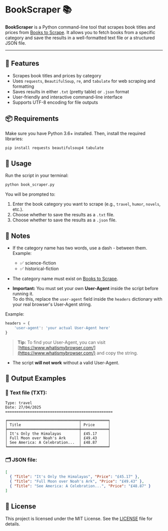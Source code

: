 # BookScraper 📚

**BookScraper** is a Python command-line tool that scrapes book titles and prices from [Books to Scrape](https://books.toscrape.com/). It allows you to fetch books from a specific category and save the results in a well-formatted text file or a structured JSON file.

---
## 🔧 Features

- Scrapes book titles and prices by category
- Uses `requests`, `BeautifulSoup`, `re`, and `tabulate` for web scraping and formatting
- Saves results in either `.txt` (pretty table) or `.json` format
- User-friendly and interactive command-line interface
- Supports UTF-8 encoding for file outputs

## 📦 Requirements

Make sure you have Python 3.6+ installed. Then, install the required libraries:

```bash
pip install requests beautifulsoup4 tabulate
```

## 🚀 Usage

Run the script in your terminal:

```bash
python book_scraper.py
```

You will be prompted to:

1. Enter the book category you want to scrape (e.g., `travel`, `humor`, `novels`, etc.).
2. Choose whether to save the results as a `.txt` file.
3. Choose whether to save the results as a `.json` file.

## 🧠 **Notes**

- If the category name has two words, use a dash - between them.
Example:
    - ✅ science-fiction
    - ✅ historical-fiction
- The category name must exist on [Books to Scrape](https://books.toscrape.com/).

- **Important:** You must set your own **User-Agent** inside the script before running it.  
  To do this, replace the `user-agent` field inside the `headers` dictionary with your real browser's User-Agent string.

Example:

```python
headers = {
    'user-agent': 'your actual User-Agent here'
}
```

> **Tip:** To find your User-Agent, you can visit [https://www.whatismybrowser.com/](https://www.whatismybrowser.com/) and copy the string.

- The script **will not work** without a valid User-Agent.

## 📁 Output Examples

### 📄 Text file (TXT):

```text
Type: travel
Date: 27/04/2025
================================================

╒════════════════════════════════╤════════════╕
│ Title                          │ Price      │
╞════════════════════════════════╪════════════╡
│ It's Only the Himalayas        │ £45.17     │
│ Full Moon over Noah's Ark      │ £49.43     │
│ See America: A Celebration...  │ £48.87     │
╘════════════════════════════════╧════════════╛
```

### 🗂️ JSON file:

```json
[
  { "Title": "It's Only the Himalayas", "Price": "£45.17" },
  { "Title": "Full Moon over Noah's Ark", "Price": "£49.43" },
  { "Title": "See America: A Celebration...", "Price": "£48.87" }
]
```

## 📄 **License**

This project is licensed under the MIT License. See the [LICENSE](./LICENSE) file for details.
